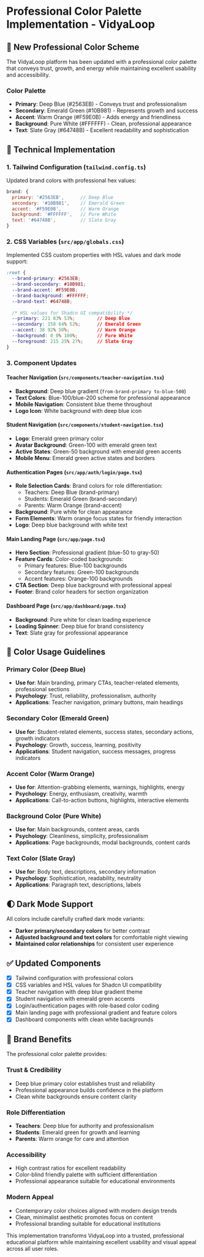 # Professional Color Palette Implementation - VidyaLoop

## 🎨 New Professional Color Scheme
The VidyaLoop platform has been updated with a professional color palette that conveys trust, growth, and energy while maintaining excellent usability and accessibility.

### Color Palette
- **Primary**: Deep Blue (#2563EB) - Conveys trust and professionalism
- **Secondary**: Emerald Green (#10B981) - Represents growth and success
- **Accent**: Warm Orange (#F59E0B) - Adds energy and friendliness
- **Background**: Pure White (#FFFFFF) - Clean, professional appearance
- **Text**: Slate Gray (#64748B) - Excellent readability and sophistication

## 🔧 Technical Implementation

### 1. Tailwind Configuration (`tailwind.config.ts`)
Updated brand colors with professional hex values:
```javascript
brand: {
  primary: '#2563EB',      // Deep Blue
  secondary: '#10B981',    // Emerald Green
  accent: '#F59E0B',       // Warm Orange
  background: '#FFFFFF',   // Pure White
  text: '#64748B',         // Slate Gray
}
```

### 2. CSS Variables (`src/app/globals.css`)
Implemented CSS custom properties with HSL values and dark mode support:
```css
:root {
  --brand-primary: #2563EB;
  --brand-secondary: #10B981;
  --brand-accent: #F59E0B;
  --brand-background: #FFFFFF;
  --brand-text: #64748B;
  
  /* HSL values for Shadcn UI compatibility */
  --primary: 221 83% 53%;        // Deep Blue
  --secondary: 158 64% 52%;      // Emerald Green
  --accent: 38 92% 50%;          // Warm Orange
  --background: 0 0% 100%;       // Pure White
  --foreground: 215 25% 27%;     // Slate Gray
}
```

### 3. Component Updates

#### Teacher Navigation (`src/components/teacher-navigation.tsx`)
- **Background**: Deep blue gradient (`from-brand-primary to-blue-500`)
- **Text Colors**: Blue-100/blue-200 scheme for professional appearance
- **Mobile Navigation**: Consistent blue theme throughout
- **Logo Icon**: White background with deep blue icon

#### Student Navigation (`src/components/student-navigation.tsx`)  
- **Logo**: Emerald green primary color
- **Avatar Background**: Green-100 with emerald green text
- **Active States**: Green-50 background with emerald green accents
- **Mobile Menu**: Emerald green active states and borders

#### Authentication Pages (`src/app/auth/login/page.tsx`)
- **Role Selection Cards**: Brand colors for role differentiation:
  - Teachers: Deep Blue (brand-primary)
  - Students: Emerald Green (brand-secondary)  
  - Parents: Warm Orange (brand-accent)
- **Background**: Pure white for clean appearance
- **Form Elements**: Warm orange focus states for friendly interaction
- **Logo**: Deep blue background with white text

#### Main Landing Page (`src/app/page.tsx`)
- **Hero Section**: Professional gradient (blue-50 to gray-50)
- **Feature Cards**: Color-coded backgrounds:
  - Primary features: Blue-100 backgrounds
  - Secondary features: Green-100 backgrounds
  - Accent features: Orange-100 backgrounds
- **CTA Section**: Deep blue background with professional appeal
- **Footer**: Brand color headers for section organization

#### Dashboard Page (`src/app/dashboard/page.tsx`)
- **Background**: Pure white for clean loading experience
- **Loading Spinner**: Deep blue for brand consistency
- **Text**: Slate gray for professional appearance

## 🎯 Color Usage Guidelines

### Primary Color (Deep Blue)
- **Use for**: Main branding, primary CTAs, teacher-related elements, professional sections
- **Psychology**: Trust, reliability, professionalism, authority
- **Applications**: Teacher navigation, primary buttons, main headings

### Secondary Color (Emerald Green)
- **Use for**: Student-related elements, success states, secondary actions, growth indicators
- **Psychology**: Growth, success, learning, positivity
- **Applications**: Student navigation, success messages, progress indicators

### Accent Color (Warm Orange)
- **Use for**: Attention-grabbing elements, warnings, highlights, energy
- **Psychology**: Energy, enthusiasm, creativity, warmth
- **Applications**: Call-to-action buttons, highlights, interactive elements

### Background Color (Pure White)
- **Use for**: Main backgrounds, content areas, cards
- **Psychology**: Cleanliness, simplicity, professionalism
- **Applications**: Page backgrounds, modal backgrounds, content cards

### Text Color (Slate Gray)
- **Use for**: Body text, descriptions, secondary information
- **Psychology**: Sophistication, readability, neutrality
- **Applications**: Paragraph text, descriptions, labels

## 🌓 Dark Mode Support
All colors include carefully crafted dark mode variants:
- **Darker primary/secondary colors** for better contrast
- **Adjusted background and text colors** for comfortable night viewing
- **Maintained color relationships** for consistent user experience

## ✅ Updated Components
- [x] Tailwind configuration with professional colors
- [x] CSS variables and HSL values for Shadcn UI compatibility
- [x] Teacher navigation with deep blue gradient theme
- [x] Student navigation with emerald green accents
- [x] Login/authentication pages with role-based color coding
- [x] Main landing page with professional gradient and feature colors
- [x] Dashboard components with clean white backgrounds

## 🎨 Brand Benefits
The professional color palette provides:

### **Trust & Credibility**
- Deep blue primary color establishes trust and reliability
- Professional appearance builds confidence in the platform
- Clean white backgrounds ensure content clarity

### **Role Differentiation**
- **Teachers**: Deep blue for authority and professionalism
- **Students**: Emerald green for growth and learning
- **Parents**: Warm orange for care and attention

### **Accessibility**
- High contrast ratios for excellent readability
- Color-blind friendly palette with sufficient differentiation
- Professional appearance suitable for educational environments

### **Modern Appeal**
- Contemporary color choices aligned with modern design trends
- Clean, minimalist aesthetic promotes focus on content
- Professional branding suitable for educational institutions

This implementation transforms VidyaLoop into a trusted, professional educational platform while maintaining excellent usability and visual appeal across all user roles.
